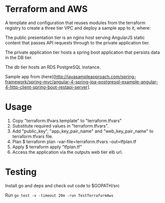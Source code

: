 # Terraform and AWS

A template and configuration that reuses modules from the terraform registry to
create a three tier VPC and deploy a sample app to it, where:

The public presentation tier is an nginx host serving AngularJS static content
that passes API requests through to the private application tier.

The private application tier hosts a spring boot application that persists data
in the DB tier.

The db tier hosts an RDS PostgreSQL instance.

Sample app from (here)[http://javasampleapproach.com/spring-framework/spring-mvc/angular-4-spring-jpa-postgresql-example-angular-4-http-client-spring-boot-restapi-server].

# Usage

1. Copy "terraform.tfvars.template" to "terraform.tfvars"
2. Substitute required values in "terraform.tfvars".
3. Add "public_key", "app_key_pair_name" and "web_key_pair_name" to terraform.tfvars file.
4. Plan
$ terraform plan -var-file=terraform.tfvars -out=tfplan.tf
5. Apply
$ terraform apply "tfplan.tf"
6. Access the application via the outputs web tier elb url.

# Testing

Install go and deps and check out code to $GOPATH/src

Run `go test -v -timeout 20m -run TestTerraformAws`
